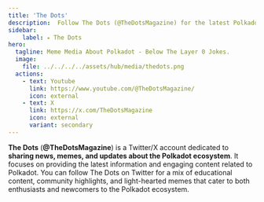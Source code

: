 ```yaml
---
title: 'The Dots'
description:  Follow The Dots (@TheDotsMagazine) for the latest Polkadot news, memes, and updates, engaging the community and entertaining content.
sidebar:
    label: ⭒ The Dots
hero:
  tagline: Meme Media About Polkadot - Below The Layer 0 Jokes.
  image: 
    file: ../../../../assets/hub/media/thedots.png
  actions:
    - text: Youtube
      link: https://www.youtube.com/@TheDotsMagazine/
      icon: external
    - text: X
      link: https://x.com/TheDotsMagazine
      icon: external
      variant: secondary
---
```


**The Dots** (**@TheDotsMagazine**) is a Twitter/X account dedicated to **sharing news, memes, and updates about the Polkadot ecosystem**. It focuses on providing the latest information and engaging content related to Polkadot. You can follow The Dots on Twitter for a mix of educational content, community highlights, and light-hearted memes that cater to both enthusiasts and newcomers to the Polkadot ecosystem.

